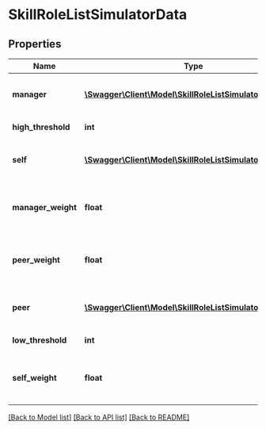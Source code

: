 # SkillRoleListSimulatorData

## Properties
Name | Type | Description | Notes
------------ | ------------- | ------------- | -------------
**manager** | [**\Swagger\Client\Model\SkillRoleListSimulatorManager[]**](SkillRoleListSimulatorManager.md) | Array with ratings for manager evaluations | 
**high_threshold** | **int** | Expertise Threshold | 
**self** | [**\Swagger\Client\Model\SkillRoleListSimulatorSelf[]**](SkillRoleListSimulatorSelf.md) | Array with ratings for self evaluations | 
**manager_weight** | **float** | Manager evaluation weight for gap analisys | 
**peer_weight** | **float** | Peer evaluation weight for gap analisys | 
**peer** | [**\Swagger\Client\Model\SkillRoleListSimulatorPeer[]**](SkillRoleListSimulatorPeer.md) | Array with ratings for peer evaluations | [optional] 
**low_threshold** | **int** | Gap Threshold | 
**self_weight** | **float** | Self evaluation weight for gap analisys | 

[[Back to Model list]](../README.md#documentation-for-models) [[Back to API list]](../README.md#documentation-for-api-endpoints) [[Back to README]](../README.md)


